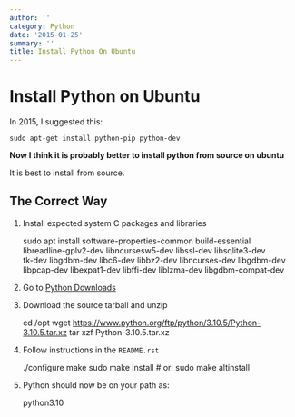 ```yaml
---
author: ''
category: Python
date: '2015-01-25'
summary: ''
title: Install Python On Ubuntu
---
```

# Install Python on Ubuntu

In 2015, I suggested this:

```
sudo apt-get install python-pip python-dev
```

**Now I think it is probably better to install python from source on ubuntu**

It is best to install from source. 

## The Correct Way 

1. Install expected system C packages and libraries

    sudo apt install software-properties-common build-essential \
    libreadline-gplv2-dev libncursesw5-dev libssl-dev libsqlite3-dev \
    tk-dev libgdbm-dev libc6-dev libbz2-dev libncurses-dev libgdbm-dev \
    libpcap-dev libexpat1-dev libffi-dev liblzma-dev libgdbm-compat-dev

2. Go to [Python Downloads](https://www.python.org/downloads/source/)

3. Download the source tarball and unzip

    cd /opt
    wget https://www.python.org/ftp/python/3.10.5/Python-3.10.5.tar.xz
    tar xzf Python-3.10.5.tar.xz
    
4. Follow instructions in the `README.rst`

    ./configure
    make
    sudo make install # or: sudo make altinstall

5. Python should now be on your path as:

    python3.10

